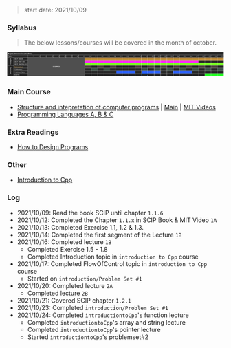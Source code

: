 > start date: 2021/10/09

### Syllabus

> The below lessons/courses will be covered in the month of october.

![](.images/schedule.png)

### Main Course

- [Structure and intepretation of computer programs](https://teachyourselfcs.com/#programming) | [Main](main.md) | [MIT Videos](https://ocw.mit.edu/courses/electrical-engineering-and-computer-science/6-001-structure-and-interpretation-of-computer-programs-spring-2005/video-lectures/)
- [Programming Languages A, B & C](https://github.com/ossu/computer-science#core-programming)

### Extra Readings

- [How to Design Programs](https://htdp.org/2003-09-26/Book/curriculum-Z-H-1.html)

### Other

- [Introduction to Cpp](introductiontocpp)


### Log

- 2021/10/09: Read the book SCIP until chapter `1.1.6` 
- 2021/10/12: Completed the Chapter `1.1.x` in SCIP Book & MIT Video `1A`
- 2021/10/13: Completed Exercise 1.1, 1.2 & 1.3.
- 2021/10/14: Completed the first segment of the Lecture `1B`
- 2021/10/16: Completed lecture `1B`
	- Completed Exercise 1.5 - 1.8
	- Completed Introduction topic in `introduction to Cpp` course
- 2021/10/17: Completed FlowOfControl topic in `introduction to Cpp` course
	- Started on `introduction/Problem Set #1`
- 2021/10/20: Completed lecture `2A`
	- Completed lecture `2B`
- 2021/10/21: Covered SCIP chapter `1.2.1`
- 2021/10/23: Completed `introduction/Problem Set #1`
- 2021/10/24: Completed `introductiontoCpp`'s function lecture
	- Completed `introductiontoCpp`'s array and string lecture
	- Completed `introductiontoCpp`'s pointer lecture
	- Started `introductiontoCpp`'s problemset#2
